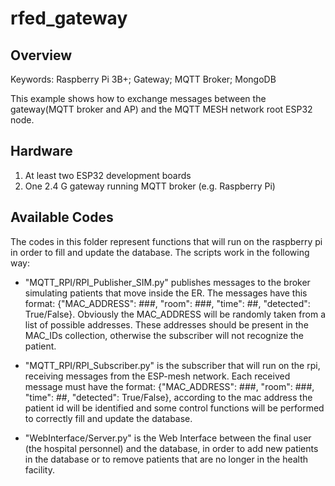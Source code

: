 # rfed_gateway

## Overview
Keywords: Raspberry Pi 3B+; Gateway; MQTT Broker; MongoDB

This example shows how to exchange messages between the gateway(MQTT broker and AP) and the MQTT MESH network root ESP32 node.

## Hardware

1. At least two ESP32 development boards
2. One 2.4 G gateway running MQTT broker (e.g. Raspberry Pi)

## Available Codes

The codes in this folder represent functions that will run on the raspberry pi in order to fill and update the database.
The scripts work in the following way:

- "MQTT_RPI/RPI_Publisher_SIM.py" publishes messages to the broker simulating patients that move inside the ER.
   The messages have this format: {"MAC_ADDRESS": ###, "room": ###, "time": ##, "detected": True/False}.
   Obviously the MAC_ADDRESS will be randomly taken from a list of possible addresses. These addresses should
   be present in the MAC_IDs collection, otherwise the subscriber will not recognize the patient.

- "MQTT_RPI/RPI_Subscriber.py" is the subscriber that will run on the rpi, receiving messages from the ESP-mesh network.
   Each received message must have the format: 
   {"MAC_ADDRESS": ###, "room": ###, "time": ##, "detected": True/False}, according to the mac address the
   patient id will be identified and some control functions will be performed to correctly fill and update the database.
   
- "WebInterface/Server.py" is the Web Interface between the final user (the hospital personnel) and the database, in order to add new patients in the database or to remove patients that are no longer in the health facility.
